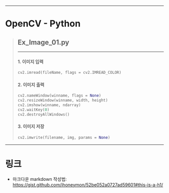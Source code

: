 * * *
# OpenCV - Python
> ## Ex_Image_01.py
> ---
> #### 1. 이미지 입력
> ``` python
> cv2.imread(fileName, flags = cv2.IMREAD_COLOR) 
> ```
> #### 2. 이미지 출력
> ``` python
> cv2.nameWindow(winname, flags = None)
> cv2.resizeWindow(winname, width, height)
> cv2.imshow(winname, ndarray)
> cv2.waitKey(0)
> cv2.destroyAllWindows()
> ```
> #### 3. 이미지 저장
> ``` python
> cv2.imwrite(filename, img, params = None)
> ```

* * *
# 링크   
* 마크다운 markdown 작성법:
<https://gist.github.com/ihoneymon/52be052a0727ad59601#this-is-a-h1/>